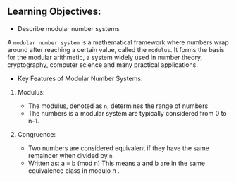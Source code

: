 ## Learning Objectives:

- Describe modular number systems

A `modular number system` is a mathematical framework where numbers wrap around after reaching a certain value, called the `modulus`.
It forms the basis for the modular arithmetic, a system widely used in number theory, cryptography, computer science and many practical applications.

- Key Features of Modular Number Systems:

1. Modulus:

   - The modulus, denoted as `n`, determines the range of numbers
   - The numbers is a modular system are typically considered from 0 to n-1.

2. Congruence:
   - Two numbers are considered equivalent if they have the same remainder when divided by `n`
   - Written as:
     a ≡ b (mod n)
     This means a and b are in the same equivalence class in modulo n .
